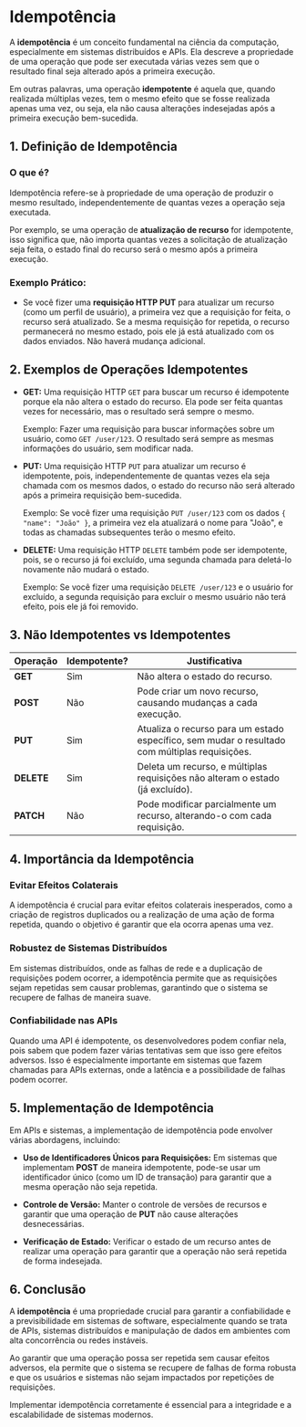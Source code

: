 # **Idempotência**

A **idempotência** é um conceito fundamental na ciência da computação, especialmente em sistemas distribuídos e APIs.
Ela descreve a propriedade de uma operação que pode ser executada várias vezes sem que o resultado final seja alterado
após a primeira execução.

Em outras palavras, uma operação **idempotente** é aquela que, quando realizada múltiplas vezes, tem o mesmo efeito que
se fosse realizada apenas uma vez, ou seja, ela não causa alterações indesejadas após a primeira execução bem-sucedida.

## **1. Definição de Idempotência**

### **O que é?**

Idempotência refere-se à propriedade de uma operação de produzir o mesmo resultado, independentemente de quantas vezes a
operação seja executada.

Por exemplo, se uma operação de **atualização de recurso** for idempotente, isso significa que, não importa quantas
vezes a solicitação de atualização seja feita, o estado final do recurso será o mesmo após a primeira execução.

### **Exemplo Prático:**

- Se você fizer uma **requisição HTTP PUT** para atualizar um recurso (como um perfil de usuário), a primeira vez que a
  requisição for feita, o recurso será atualizado. Se a mesma requisição for repetida, o recurso permanecerá no mesmo
  estado, pois ele já está atualizado com os dados enviados. Não haverá mudança adicional.

## **2. Exemplos de Operações Idempotentes**

- **GET:** Uma requisição HTTP `GET` para buscar um recurso é idempotente porque ela não altera o estado do recurso. Ela
  pode ser feita quantas vezes for necessário, mas o resultado será sempre o mesmo.

  Exemplo: Fazer uma requisição para buscar informações sobre um usuário, como `GET /user/123`. O resultado será sempre
  as mesmas informações do usuário, sem modificar nada.

- **PUT:** Uma requisição HTTP `PUT` para atualizar um recurso é idempotente, pois, independentemente de quantas vezes
  ela seja chamada com os mesmos dados, o estado do recurso não será alterado após a primeira requisição bem-sucedida.

  Exemplo: Se você fizer uma requisição `PUT /user/123` com os dados `{ "name": "João" }`, a primeira vez ela atualizará
  o nome para "João", e todas as chamadas subsequentes terão o mesmo efeito.

- **DELETE:** Uma requisição HTTP `DELETE` também pode ser idempotente, pois, se o recurso já foi excluído, uma segunda
  chamada para deletá-lo novamente não mudará o estado.

  Exemplo: Se você fizer uma requisição `DELETE /user/123` e o usuário for excluído, a segunda requisição para excluir o
  mesmo usuário não terá efeito, pois ele já foi removido.

## **3. Não Idempotentes vs Idempotentes**

| **Operação** | **Idempotente?** | **Justificativa**                                                                              |
|--------------|------------------|------------------------------------------------------------------------------------------------|
| **GET**      | Sim              | Não altera o estado do recurso.                                                                |
| **POST**     | Não              | Pode criar um novo recurso, causando mudanças a cada execução.                                 |
| **PUT**      | Sim              | Atualiza o recurso para um estado específico, sem mudar o resultado com múltiplas requisições. |
| **DELETE**   | Sim              | Deleta um recurso, e múltiplas requisições não alteram o estado (já excluído).                 |
| **PATCH**    | Não              | Pode modificar parcialmente um recurso, alterando-o com cada requisição.                       |

## **4. Importância da Idempotência**

### **Evitar Efeitos Colaterais**

A idempotência é crucial para evitar efeitos colaterais inesperados, como a criação de registros duplicados ou a
realização de uma ação de forma repetida, quando o objetivo é garantir que ela ocorra apenas uma vez.

### **Robustez de Sistemas Distribuídos**

Em sistemas distribuídos, onde as falhas de rede e a duplicação de requisições podem ocorrer, a idempotência permite que
as requisições sejam repetidas sem causar problemas, garantindo que o sistema se recupere de falhas de maneira suave.

### **Confiabilidade nas APIs**

Quando uma API é idempotente, os desenvolvedores podem confiar nela, pois sabem que podem fazer várias tentativas sem
que isso gere efeitos adversos. Isso é especialmente importante em sistemas que fazem chamadas para APIs externas, onde
a latência e a possibilidade de falhas podem ocorrer.

## **5. Implementação de Idempotência**

Em APIs e sistemas, a implementação de idempotência pode envolver várias abordagens, incluindo:

- **Uso de Identificadores Únicos para Requisições:** Em sistemas que implementam **POST** de maneira idempotente,
  pode-se usar um identificador único (como um ID de transação) para garantir que a mesma operação não seja repetida.

- **Controle de Versão:** Manter o controle de versões de recursos e garantir que uma operação de **PUT** não cause
  alterações desnecessárias.

- **Verificação de Estado:** Verificar o estado de um recurso antes de realizar uma operação para garantir que a
  operação não será repetida de forma indesejada.

## **6. Conclusão**

A **idempotência** é uma propriedade crucial para garantir a confiabilidade e a previsibilidade em sistemas de software,
especialmente quando se trata de APIs, sistemas distribuídos e manipulação de dados em ambientes com alta concorrência
ou redes instáveis.

Ao garantir que uma operação possa ser repetida sem causar efeitos adversos, ela permite que o sistema se recupere de
falhas de forma robusta e que os usuários e sistemas não sejam impactados por repetições de requisições.

Implementar idempotência corretamente é essencial para a integridade e a escalabilidade de sistemas modernos.